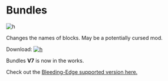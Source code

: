 # Bundles

![h](https://github.com/SMOLKEYS/bundles/blob/master/PicsArt_01-09-03.19.58.jpg)

Changes the names of blocks.
May be a potentially cursed mod.


Download:
[![h](https://github.com/SMOLKEYS/h/blob/main/text2image_P7881697_20210109_135459.png)](https://github.com/SMOLKEYS/bundles/releases/tag/v7)


Bundles **V7** is now in the works.


Check out the [Bleeding-Edge supported version here.](https://github.com/SMOLKEYS/bundles/tree/bleedingedge)
